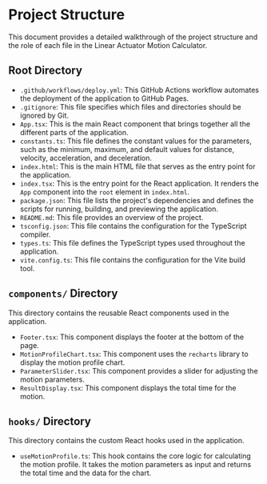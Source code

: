 # Project Structure

This document provides a detailed walkthrough of the project structure and the role of each file in the Linear Actuator Motion Calculator.

## Root Directory

*   `.github/workflows/deploy.yml`: This GitHub Actions workflow automates the deployment of the application to GitHub Pages.
*   `.gitignore`: This file specifies which files and directories should be ignored by Git.
*   `App.tsx`: This is the main React component that brings together all the different parts of the application.
*   `constants.ts`: This file defines the constant values for the parameters, such as the minimum, maximum, and default values for distance, velocity, acceleration, and deceleration.
*   `index.html`: This is the main HTML file that serves as the entry point for the application.
*   `index.tsx`: This is the entry point for the React application. It renders the `App` component into the `root` element in `index.html`.
*   `package.json`: This file lists the project's dependencies and defines the scripts for running, building, and previewing the application.
*   `README.md`: This file provides an overview of the project.
*   `tsconfig.json`: This file contains the configuration for the TypeScript compiler.
*   `types.ts`: This file defines the TypeScript types used throughout the application.
*   `vite.config.ts`: This file contains the configuration for the Vite build tool.

## `components/` Directory

This directory contains the reusable React components used in the application.

*   `Footer.tsx`: This component displays the footer at the bottom of the page.
*   `MotionProfileChart.tsx`: This component uses the `recharts` library to display the motion profile chart.
*   `ParameterSlider.tsx`: This component provides a slider for adjusting the motion parameters.
*   `ResultDisplay.tsx`: This component displays the total time for the motion.

## `hooks/` Directory

This directory contains the custom React hooks used in the application.

*   `useMotionProfile.ts`: This hook contains the core logic for calculating the motion profile. It takes the motion parameters as input and returns the total time and the data for the chart.
